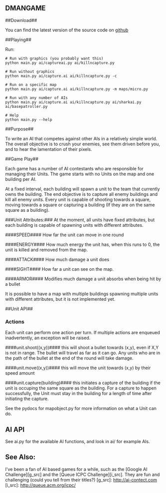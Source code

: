 DMANGAME
--------

##Download##

You can find the latest version of the source code on [github][]

[github]:http://github.com/okayzed/dmangame

##Playing##

Run:

    # Run with graphics (you probably want this)
    python main.py ai/captureai.py ai/killncapture.py

    # Run without graphics
    python main.py ai/capture.ai ai/killncapture.py -c

    # Run on a specific map
    python main.py ai/capture.ai ai/killncapture.py -m maps/micro.py

    # Run with any number of AIs
    python main.py ai/capture.ai ai/killncapture.py ai/sharkai.py ai/basepatroller.py

    # Help
    python main.py --help


##Purpose##

To write an AI that competes against other AIs in a relatively simple world.
The overall objective is to crush your enemies, see them driven before you, and
to hear the lamentation of their pixels.


##Game Play##

Each game has a number of AI contestants who are responsible for managing their
Units. The game starts with no Units on the map and one building per AI.

At a fixed interval, each building will spawn a unit to the team that currently
owns the building. The end objective is to capture all enemy buildings and kill
all enemy units. Every unit is capable of shooting towards a square, moving
towards a square or capturing a building (If they are on the same square as a
building).

###Unit Attributes:###
  At the moment, all units have fixed attributes, but each building is capable
  of spawning units with different attributes.

####SPEED####
How far the unit can move in one round

####ENERGY####
How much energy the unit has, when this runs to 0, the unit
is killed and removed from the map.

####ATTACK####
How much damage a unit does

####SIGHT####
How far a unit can see on the map.

####ARMOR####
Modifies much damage a unit absorbs when being hit by a bullet

It is possible to have a map with multiple buildings spawning multiple units
with different attributes, but it is not implemented yet.

##Unit API##

### Actions ###
Each unit can perform one action per turn. If multiple actions are enqueued
inadvertently, an exception will be raised.

####unit.shoot((x,y))####
  this will shoot a bullet towards (x,y), even if X,Y is not in range. The
  bullet will travel as far as it can go. Any units who are in the path of the
  bullet at the end of the round will take damage.

####unit.move((x,y))####
  this will move the unit towards (x,y) by their speed amount

####unit.capture(building)####
  this initiates a capture of the building if the unit is occuping the same
  square as the building.  For a capture to happen successfully, the Unit must
  stay in the building for a length of time after initiating the capture.

See the pydocs for mapobject.py for more information on what
a Unit can do.

## AI API ##

See ai.py for the available AI functions, and look in ai/ for
example AIs.


See Also:
---------
I've been a fan of AI based games for a while, such as the [Google AI
Challenge][g_src] and the [Queue ICPC Challenge][i_src]. They are fun and challenging
(could you tell from their titles?)
[g_src]: http://ai-contect.com
[i_src]: http://queue.acm.org/icpc/

